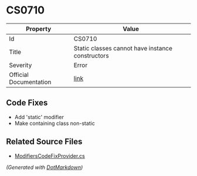 # CS0710

| Property               | Value                                                             |
| ---------------------- | ----------------------------------------------------------------- |
| Id                     | CS0710                                                            |
| Title                  | Static classes cannot have instance constructors                  |
| Severity               | Error                                                             |
| Official Documentation | [link](http://docs.microsoft.com/en-us/dotnet/csharp/misc/cs0710) |

## Code Fixes

* Add 'static' modifier
* Make containing class non\-static

## Related Source Files

* [ModifiersCodeFixProvider.cs](../../src/CodeFixes/CSharp/CodeFixes/ModifiersCodeFixProvider.cs)

*\(Generated with [DotMarkdown](http://github.com/JosefPihrt/DotMarkdown)\)*